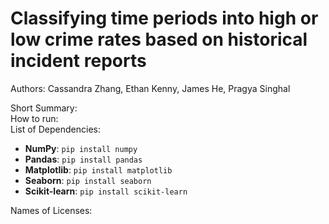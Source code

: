 # Classifying time periods into high or low crime rates based on historical incident reports

Authors: Cassandra Zhang, Ethan Kenny, James He, Pragya Singhal

Short Summary: \
How to run: \
List of Dependencies: 
- **NumPy**: `pip install numpy`
- **Pandas**: `pip install pandas`
- **Matplotlib**: `pip install matplotlib`
- **Seaborn**: `pip install seaborn`
- **Scikit-learn**: `pip install scikit-learn`

Names of Licenses:

